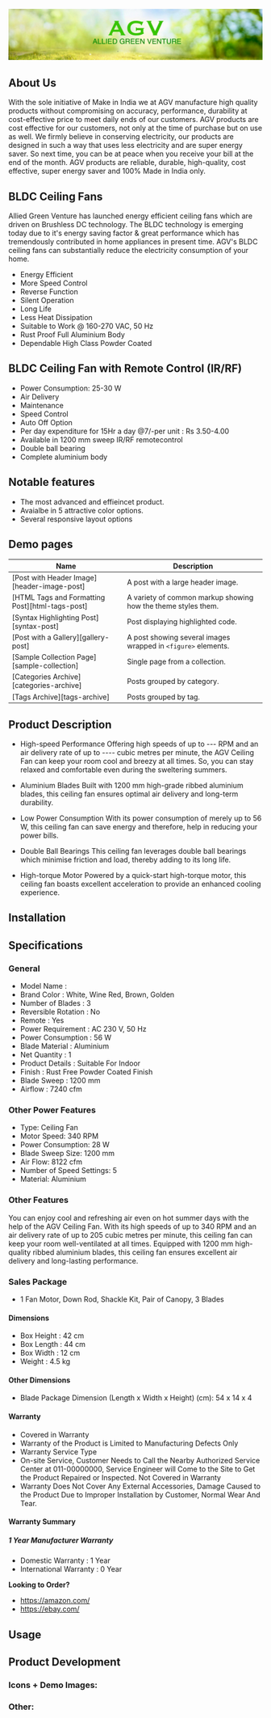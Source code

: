![AGV](Image.jpg)

## About Us

With the sole initiative of Make in India we at AGV manufacture high quality products without compromising on accuracy, performance, durability at cost-effective price to meet daily ends of our customers.
AGV products are cost effective for our customers, not only at the time of purchase but on use as well. We firmly believe in conserving electricity, our products are designed in such a way that uses less electricity and are super energy saver. So next time, you can be at peace when you receive your bill at the end of the month. AGV products are reliable, durable, high-quality, cost effective, super energy saver and 100% Made in India only.

## BLDC Ceiling Fans

Allied Green Venture has launched energy efficient ceiling fans which are driven on Brushless DC technology. The BLDC technology is emerging today due to it's energy saving factor & great performance which has tremendously contributed in home appliances in present time. AGV's BLDC ceiling fans can substantially reduce the electricity consumption of your home.
- Energy Efficient
- More Speed Control
- Reverse Function
- Silent Operation
- Long Life
- Less Heat Dissipation
- Suitable to Work @ 160-270 VAC, 50 Hz
- Rust Proof Full Aluminium Body
- Dependable High Class Powder Coated

## BLDC Ceiling Fan with Remote Control (IR/RF)

- Power Consumption: 25-30 W
- Air Delivery
- Maintenance
- Speed Control
- Auto Off Option
- Per day expenditure for 15Hr a day @7/-per unit : Rs 3.50-4.00
- Available in 1200 mm sweep IR/RF remotecontrol
- Double ball bearing
- Complete aluminium body

  
## Notable features

- The most advanced and effieincet product.
- Avaialbe in 5 attractive color options.
- Several responsive layout options 


## Demo pages

| Name                                        | Description                                           |
| ------------------------------------------- | ----------------------------------------------------- |
| [Post with Header Image][header-image-post] | A post with a large header image. |
| [HTML Tags and Formatting Post][html-tags-post] | A variety of common markup showing how the theme styles them. |
| [Syntax Highlighting Post][syntax-post] | Post displaying highlighted code. |
| [Post with a Gallery][gallery-post] | A post showing several images wrapped in `<figure>` elements. |
| [Sample Collection Page][sample-collection] | Single page from a collection. |
| [Categories Archive][categories-archive] | Posts grouped by category. |
| [Tags Archive][tags-archive] | Posts grouped by tag. |

## Product Description
- High-speed Performance
Offering high speeds of up to --- RPM and an air delivery rate of up to ---- cubic metres per minute, the AGV Ceiling Fan can keep your room cool and breezy at all times. So, you can stay relaxed and comfortable even during the sweltering summers.

- Aluminium Blades
Built with 1200 mm high-grade ribbed aluminium blades, this ceiling fan ensures optimal air delivery and long-term durability.

- Low Power Consumption
With its power consumption of merely up to 56 W, this ceiling fan can save energy and therefore, help in reducing your power bills.

- Double Ball Bearings
This ceiling fan leverages double ball bearings which minimise friction and load, thereby adding to its long life.

- High-torque Motor
Powered by a quick-start high-torque motor, this ceiling fan boasts excellent acceleration to provide an enhanced cooling experience.

## Installation

## Specifications

### General
- Model Name : 
- Brand Color : White, Wine Red, Brown, Golden
- Number of Blades : 3
- Reversible Rotation : No
- Remote : Yes
- Power Requirement : AC 230 V, 50 Hz
- Power Consumption : 56 W
- Blade Material : Aluminium
- Net Quantity : 1
- Product Details : Suitable For Indoor
- Finish : Rust Free Powder Coated Finish
- Blade Sweep : 1200 mm
- Airflow : 7240 cfm

### Other Power Features
- Type: Ceiling Fan 
- Motor Speed: 340 RPM
- Power Consumption: 28 W
- Blade Sweep Size: 1200 mm
- Air Flow: 8122 cfm
- Number of Speed Settings: 5
- Material: Aluminium

### Other Features
You can enjoy cool and refreshing air even on hot summer days with the help of the AGV Ceiling Fan. With its high speeds of up to 340 RPM and an air delivery rate of up to 205 cubic metres per minute, this ceiling fan can keep your room well-ventilated at all times. Equipped with 1200 mm high-quality ribbed aluminium blades, this ceiling fan ensures excellent air delivery and long-lasting performance.

### Sales Package
- 1 Fan Motor, Down Rod, Shackle Kit, Pair of Canopy, 3 Blades
#### Dimensions
- Box Height : 42 cm
- Box Length : 44 cm
- Box Width : 12 cm
- Weight : 4.5 kg

#### Other Dimensions
- Blade Package Dimension (Length x Width x Height) (cm): 54 x 14 x 4

#### Warranty
- Covered in Warranty
- Warranty of the Product is Limited to Manufacturing Defects Only
- Warranty Service Type
- On-site Service, Customer Needs to Call the Nearby Authorized Service Center at 011-00000000, Service Engineer will Come to the Site to Get the Product Repaired or Inspected.
Not Covered in Warranty
- Warranty Does Not Cover Any External Accessories, Damage Caused to the Product Due to Improper Installation by Customer, Normal Wear And Tear.
#### Warranty Summary
##### 1 Year Manufacturer Warranty
- Domestic Warranty : 1 Year
- International Warranty : 0 Year

**Looking to Order?** 

- <https://amazon.com/>
- <https://ebay.com/>

## Usage


## Product Development


### Icons + Demo Images:


### Other:
